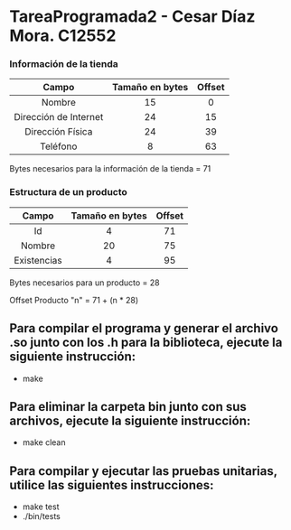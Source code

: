 # TareaProgramada2 - Cesar Díaz Mora. C12552

### Información de la tienda       
       
| Campo | Tamaño en bytes | Offset |
| :---: | :-------------: | :----: |
| Nombre | 15 | 0 |
| Dirección de Internet | 24 | 15 |
| Dirección Física | 24 | 39 |
| Teléfono | 8 | 63 |

Bytes necesarios para la información de la tienda = 71

### Estructura de un producto

| Campo | Tamaño en bytes | Offset |
| :---: | :-------------: | :----: |
| Id | 4 | 71 |
| Nombre | 20 | 75 | 
| Existencias | 4 | 95 |

Bytes necesarios para un producto = 28

Offset Producto "n" =  71 + (n * 28)

## Para compilar el programa y generar el archivo .so junto con los .h para la biblioteca, ejecute la siguiente instrucción:

- make

## Para eliminar la carpeta bin junto con sus archivos, ejecute la siguiente instrucción:

- make clean

## Para compilar y ejecutar las pruebas unitarias, utilice las siguientes instrucciones:

- make test
- ./bin/tests




